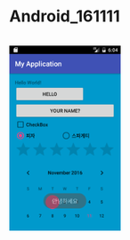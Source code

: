 # Android_161111

<br>
<img src=https://github.com/LeeSangwonsunge/Android_161111/blob/master/app/pics/Screenshot_1478844326.png?raw=true width=200>
<br>
